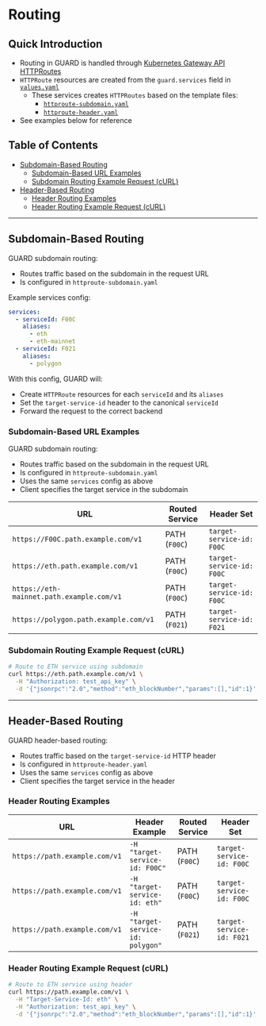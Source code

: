 # Routing <!-- omit in toc -->

## Quick Introduction <!-- omit in toc -->

- Routing in GUARD is handled through [Kubernetes Gateway API HTTPRoutes](https://gateway-api.sigs.k8s.io/api-types/httproute/)
- `HTTPRoute` resources are created from the `guard.services` field in [`values.yaml`](https://github.com/buildwithgrove/helm-charts/blob/main/charts/guard/values.yaml#L39) 
  - These services creates `HTTPRoutes` based on the template files:
    - [`httproute-subdomain.yaml`](https://github.com/buildwithgrove/helm-charts/blob/main/charts/guard/templates/routing/httproute-subdomain.yaml)
    - [`httproute-header.yaml`](https://github.com/buildwithgrove/helm-charts/blob/main/charts/guard/templates/routing/httproute-header.yaml)
- See examples below for reference

## Table of Contents <!-- omit in toc -->

- [Subdomain-Based Routing](#subdomain-based-routing)
  - [Subdomain-Based URL Examples](#subdomain-based-url-examples)
  - [Subdomain Routing Example Request (cURL)](#subdomain-routing-example-request-curl)
- [Header-Based Routing](#header-based-routing)
  - [Header Routing Examples](#header-routing-examples)
  - [Header Routing Example Request (cURL)](#header-routing-example-request-curl)

---

## Subdomain-Based Routing

GUARD subdomain routing:

- Routes traffic based on the subdomain in the request URL
- Is configured in `httproute-subdomain.yaml`

Example services config:

```yaml
services:
  - serviceId: F00C
    aliases:
      - eth
      - eth-mainnet
  - serviceId: F021
    aliases:
      - polygon
```

With this config, GUARD will:

- Create `HTTPRoute` resources for each `serviceId` and its `aliases`
- Set the `target-service-id` header to the canonical `serviceId`
- Forward the request to the correct backend

### Subdomain-Based URL Examples

GUARD subdomain routing:

- Routes traffic based on the subdomain in the request URL
- Is configured in `httproute-subdomain.yaml`
- Uses the same `services` config as above
- Client specifies the target service in the subdomain

| URL                                       | Routed Service | Header Set                |
| ----------------------------------------- | -------------- | ------------------------- |
| `https://F00C.path.example.com/v1`        | PATH (`F00C`)  | `target-service-id: F00C` |
| `https://eth.path.example.com/v1`         | PATH (`F00C`)  | `target-service-id: F00C` |
| `https://eth-mainnet.path.example.com/v1` | PATH (`F00C`)  | `target-service-id: F00C` |
| `https://polygon.path.example.com/v1`     | PATH (`F021`)  | `target-service-id: F021` |

### Subdomain Routing Example Request (cURL)

```bash
# Route to ETH service using subdomain
curl https://eth.path.example.com/v1 \
  -H "Authorization: test_api_key" \
  -d '{"jsonrpc":"2.0","method":"eth_blockNumber","params":[],"id":1}'
```

---

## Header-Based Routing

GUARD header-based routing:

- Routes traffic based on the `target-service-id` HTTP header
- Is configured in `httproute-header.yaml`
- Uses the same `services` config as above
- Client specifies the target service in the header

### Header Routing Examples

| URL                           | Header Example                    | Routed Service | Header Set                |
| ----------------------------- | --------------------------------- | -------------- | ------------------------- |
| `https://path.example.com/v1` | `-H "target-service-id: F00C"`    | PATH (`F00C`)  | `target-service-id: F00C` |
| `https://path.example.com/v1` | `-H "target-service-id: eth"`     | PATH (`F00C`)  | `target-service-id: F00C` |
| `https://path.example.com/v1` | `-H "target-service-id: polygon"` | PATH (`F021`)  | `target-service-id: F021` |

### Header Routing Example Request (cURL)

```bash
# Route to ETH service using header
curl https://path.example.com/v1 \
  -H "Target-Service-Id: eth" \
  -H "Authorization: test_api_key" \
  -d '{"jsonrpc":"2.0","method":"eth_blockNumber","params":[],"id":1}'
```
